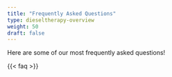 ```yaml
---
title: "Frequently Asked Questions"
type: dieseltherapy-overview
weight: 50
draft: false
---
```


Here are some of our most frequently asked questions!

{{< faq >}}
